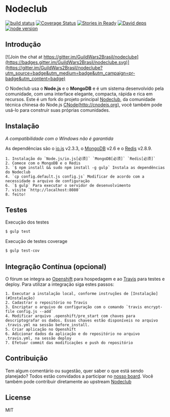 Nodeclub
=

[![build status][travis-image]][travis-url]
[![Coverage Status][coverage-image]][coverage-url]
[![Stories in Ready][waffle-image]][waffle-url]
[![David deps][david-image]][david-url]
[![node version][node-image]][node-url]

[travis-image]: https://img.shields.io/travis/GuildWars2Brasil/nodeclube/master.svg?style=flat-square
[travis-url]: https://travis-ci.org/GuildWars2Brasil/nodeclube
[coverage-image]: https://img.shields.io/coveralls/GuildWars2Brasil/nodeclube.svg?style=flat-square
[coverage-url]: https://coveralls.io/github/GuildWars2Brasil/nodeclube?branch=master
[waffle-image]: https://badge.waffle.io/GuildWars2Brasil/nodeclube.png?label=ready&title=Ready
[waffle-url]: https://waffle.io/GuildWars2Brasil/nodeclube
[david-image]: https://img.shields.io/david/GuildWars2Brasil/nodeclube.svg?style=flat-square
[david-url]: https://david-dm.org/GuildWars2Brasil/nodeclube
[node-image]: https://img.shields.io/badge/node.js-%3E=_0.10-green.svg?style=flat-square
[node-url]: http://nodejs.org/download/

## Introdução

[![Join the chat at https://gitter.im/GuildWars2Brasil/nodeclube](https://badges.gitter.im/GuildWars2Brasil/nodeclube.svg)](https://gitter.im/GuildWars2Brasil/nodeclube?utm_source=badge&utm_medium=badge&utm_campaign=pr-badge&utm_content=badge)

O Nodeclub usa o **Node.js** e o **MongoDB** e é um sistema desenvolvido pela comunidade, com uma interface elegante, compacta, rápida e rica em recursos.
Este é um fork do projeto principal [Nodeclub](https://github.com/cnodejs/nodeclub/), da comunidade técnica chinesa do Node.js [CNode(http://cnodejs.org)](http://cnodejs.org), você também pode usá-lo para construir suas próprias comunidades.

## Instalação

*A compatibilidade com o Windows não é garantida*

As dependências são o [io.js](https://iojs.org) v2.3.3, o [MongoDB](https://www.mongodb.org) v2.6 e o [Redis](http://redis.io) v2.8.9.

```
1. Instalação do `Node.js/io.js[必须]` `MongoDB[必须]` `Redis[必须]`
2. Comece com o MongoDB e o Redis
3. `$ npm install && sudo npm install -g gulp` Instala as dependências do Nodeclub
4. `cp config.default.js config.js` Modificar de acordo com a necessidade o arquivo de configuração
6. `$ gulp` Para executar o servidor de desenvolvimento
7. visite `http://localhost:8080`
8. feito!
```

## Testes

Execução dos testes

```bash
$ gulp test
```

Execução de testes coverage

```bash
$ gulp test-cov
```

## Integração Contínua (opcional)
O fórum se integra ao [Openshift](http://openshift.com) para hospedagem e ao [Travis](http://travis-ci.org) para testes e deploy. Para utilizar a integração siga estes passos:

```
1. Executar a instalação local, conforme instruções de [Instalação](#Instalação)
2. Cadastrar o repositório no Travis
3. Encriptar o arquivo de configuração com o comando `travis encrypt-file config.js --add`
4. Modificar arquivo .openshift/pre_start com chaves para descriptografar os dados. Essas chaves estão disponíveis no arquivo .travis.yml na sessão before_install.
5. Criar aplicação no Openshift
6. Adicionar dados da aplicação e do repositório no arquivo .travis.yml, na sessão deploy
7. Efetuar commit das modificações e push do repositório
```

## Contribuição

Tem algum comentário ou sugestão, quer saber o que está sendo planejado? Todos estão convidados a participar no [nosso board](https://waffle.io/GuildWars2Brasil/nodeclube). Você também pode contribuir diretamente ao upstream [Nodeclub](https://github.com/cnodejs/nodeclub/)

## License

MIT
